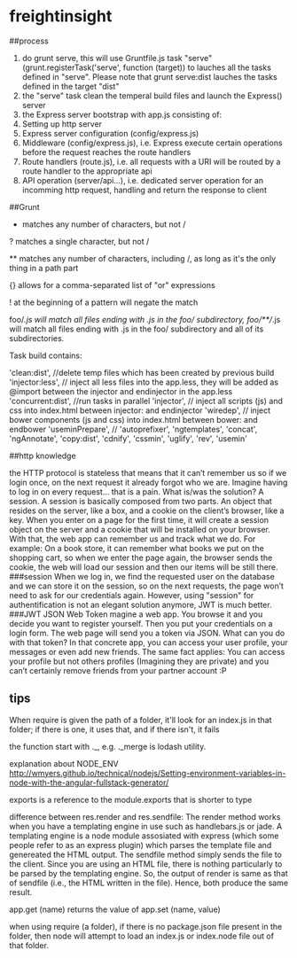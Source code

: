 # freightinsight
##process
1. do grunt serve, this will use Gruntfile.js task "serve" (grunt.registerTask('serve', function (target)) to lauches all the tasks defined in "serve". Please note that grunt serve:dist lauches the tasks defined in the target "dist"
2. the "serve" task clean the temperal build files and launch the Express() server 
3. the Express server bootstrap with app.js consisting of: 
4. Setting up http server 
5. Express server configuration (config/express.js)
6. Middleware (config/express.js), i.e. Express execute certain operations before the request reaches the route handlers
7. Route handlers (route.js), i.e. all requests with a URI will be routed by a route handler to the appropriate api
8. API operation (server/api...), i.e. dedicated server operation for an incomming http request, handling and return the response to client 

##Grunt
* matches any number of characters, but not /

? matches a single character, but not /

** matches any number of characters, including /, as long as it's the only thing in a path part

{} allows for a comma-separated list of "or" expressions

! at the beginning of a pattern will negate the match

foo/*.js will match all files ending with .js in the foo/ subdirectory, 
foo/**/*.js will match all files ending with .js in the foo/ subdirectory and all of its subdirectories.

Task build contains:

'clean:dist', //delete temp files which has been created by previous build
'injector:less', // inject all less files into the app.less, they will be added as @import between the injector and endinjector in the app.less 
'concurrent:dist', //run tasks in parallel
'injector', // inject all scripts (js) and css into index.html between injector:<type> and endinjector
'wiredep', // inject bower components (js and css) into index.html between bower:<type> and endbower
'useminPrepare', //
    'autoprefixer',
    'ngtemplates',
    'concat',
    'ngAnnotate',
    'copy:dist',
    'cdnify',
    'cssmin',
    'uglify',
    'rev',
'usemin'


##http knowledge

the HTTP protocol is stateless that means that it can’t remember us so if we login once, on the next request it already forgot who we are. Imagine having to log in on every request… that is a pain.
What is/was the solution? A session. A session is basically composed from two parts. An object that resides on the server, 
like a box, and a cookie on the client’s browser, like a key. When you enter on a page for the first time, 
it will create a session object on the server and a cookie that will be installed on your browser. 
With that, the web app can remember us and track what we do. For example: On a book store, it can remember what books we put on the shopping cart, 
so when we enter the page again, the browser sends the cookie, the web will load our session and then our items will be still there. 
###session
When we log in, we find the requested user on the database and we can store it on the session, so on the next requests, the page won’t need to ask for our credentials again.
However, using "session" for authentification is not an elegant solution anymore, JWT is much better. 
###JWT JSON Web Token
magine a web app. You browse it and you decide you want to register yourself. Then you put your credentials on a login form. The web page will send you a token via JSON. What can you do with that token? In that concrete app, you can access your user profile, your messages or even add new friends.
The same fact applies: You can access your profile but not others profiles (Imagining they are private) and you can’t certainly remove friends from your partner account :P


## tips
When require is given the path of a folder, it'll look for an index.js in that folder; if there is one, it uses that, and if there isn't, it fails

the function start with ._, e.g. ._merge is lodash utility.

explanation about NODE_ENV http://wmyers.github.io/technical/nodejs/Setting-environment-variables-in-node-with-the-angular-fullstack-generator/

exports is a reference to the module.exports that is shorter to type

difference between res.render and res.sendfile: The render method works when you have a templating engine in use such as handlebars.js or jade. A templating engine is a node module assosiated with express (which some people refer to as an express plugin) which parses the template file and genereated the HTML output. The sendfile method simply sends the file to the client. Since you are using an HTML file, there is nothing particularly to be parsed by the templating engine. So, the output of render is same as that of sendfile (i.e., the HTML written in the file). Hence, both produce the same result.

app.get (name) returns the value of app.set (name, value)

when using require (a folder), if there is no package.json file present in the folder, then node will attempt to load an index.js or index.node file out of that folder.